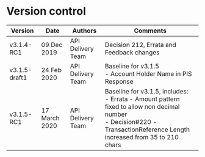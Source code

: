 # Version control

| Version |Date |Authors |Comments |
| --- |--- |--- |--- |
| v3.1.4-RC1 |09 Dec 2019 |API Delivery Team | Decision 212, Errata and Feedback changes|
| v3.1.5-draft1 |24 Feb 2020 |API Delivery Team | Baseline for v3.1.5 <BR/> - Account Holder Name in PIS Response |
| v3.1.5-RC1 |17 March 2020 |API Delivery Team | Baseline for v3.1.5, includes: <BR/> - Errata - Amount pattern fixed to allow non decimal number <BR/> - Decision#220 -TransactionReference Length increased from 35 to 210 chars |
